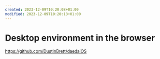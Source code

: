 ```yaml
---
created: 2023-12-09T10:20:08+01:00
modified: 2023-12-09T10:20:13+01:00
---
```


# Desktop environment in the browser

https://github.com/DustinBrett/daedalOS
